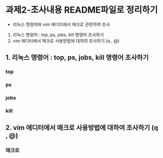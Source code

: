 # 과제2-조사내용 README파일로  정리하기
- 리눅스 명령어와 vim 에디터에서 매크로 관련하여 조사
1. 리눅스 명령어 : top, ps, jobs, kill 명령어 조사하기
2. vim 에디터에서 매크로 사용방법에 대하여 조사하기 (q , @)

## 1. 리눅스 명령어 : top, ps, jobs, kill 명령어 조사하기

### top

### ps

### jobs

### kill

## 2. vim 에디터에서 매크로 사용방법에 대하여 조사하기 (q , @)

### 매크로
